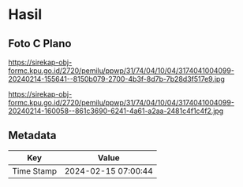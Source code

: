 # Hasil

## Foto C Plano

https://sirekap-obj-formc.kpu.go.id/2720/pemilu/ppwp/31/74/04/10/04/3174041004099-20240214-155641--8150b079-2700-4b3f-8d7b-7b28d3f517e9.jpg

https://sirekap-obj-formc.kpu.go.id/2720/pemilu/ppwp/31/74/04/10/04/3174041004099-20240214-160058--861c3690-6241-4a61-a2aa-2481c4f1c4f2.jpg


## Metadata

| Key        | Value               |
| ---------- | ------------------- |
| Time Stamp | 2024-02-15 07:00:44 |



